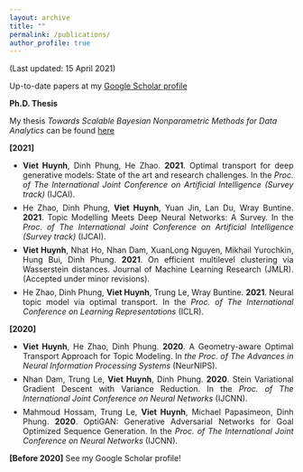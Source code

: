```yaml
---
layout: archive
title: ""
permalink: /publications/
author_profile: true
---
```

(Last updated: 15 April 2021) 

Up-to-date papers at my [Google Scholar profile](https://scholar.google.com/citations?user=5Jz6f6IAAAAJ&view_op=list_works&sortby=pubdate)

<span style="margin-top:0.5em;margin-bottom:0.5em;text-align:justify"> <b>Ph.D. Thesis</b> </span>

My thesis *Towards Scalable Bayesian Nonparametric Methods for Data Analytics* can be found [here](https://dro.deakin.edu.au/eserv/DU:30103238/huynh-towardsscalable-2017.pdf)

<span style="margin-top:0.5em;margin-bottom:0.5em;text-align:justify"> <b>[2021]</b> </span>
<ul>
 
<li style="margin-top:0.5em;text-align:justify">
 <b>Viet Huynh</b>, Dinh Phung, He Zhao. <b>2021</b>. Optimal transport for deep generative models: State of the art
and research challenges. In the <i>Proc. of The International Joint Conference on Artificial Intelligence (Survey track)</i> (IJCAI).
</li>
<li style="margin-top:0.5em;text-align:justify">
 He Zhao, Dinh Phung, <b>Viet Huynh</b>, Yuan Jin, Lan Du, Wray Buntine. <b>2021</b>. Topic Modelling Meets
Deep Neural Networks: A Survey. In the <i>Proc. of The International Joint Conference on Artificial Intelligence (Survey track)</i> (IJCAI).
</li>
<li style="margin-top:0.5em;text-align:justify">
 <b>Viet Huynh</b>, Nhat Ho, Nhan Dam, XuanLong Nguyen, Mikhail Yurochkin, Hung Bui, Dinh Phung. <b>2021</b>. On efficient multilevel clustering via Wasserstein distances. Journal of Machine Learning Research (JMLR).(Accepted under minor revisions).
</li>
  
<li style="margin-top:0.5em;text-align:justify">
 He Zhao, Dinh Phung, <b>Viet Huynh</b>, Trung Le, Wray Buntine. <b>2021</b>. Neural topic model via optimal transport. In the <i>Proc. of The International Conference on Learning Representations</i> (ICLR).
</li>

</ul>

<span style="margin-top:0.5em;margin-bottom:0.5em;text-align:justify"> <b>[2020]</b> </span>

<ul>
 
<li style="margin-top:0.5em;text-align:justify">
 <b>Viet Huynh</b>, He Zhao, Dinh Phung. <b>2020</b>. A Geometry-aware Optimal Transport Approach for Topic Modeling. In <i>the Proc. of The Advances in Neural Information Processing Systems</i> (NeurNIPS).
</li>
<li style="margin-top:0.5em;text-align:justify">
 Nhan Dam, Trung Le, <b>Viet Huynh</b>, Dinh Phung. <b>2020</b>. Stein Variational Gradient Descent with Variance
Reduction. In the <i>Proc. of The International Joint Conference on Neural Networks</i> (IJCNN).
</li>
<li style="margin-top:0.5em;text-align:justify">
Mahmoud Hossam, Trung Le, <b>Viet Huynh</b>, Michael Papasimeon, Dinh Phung. <b>2020</b>. OptiGAN: Generative Adversarial Networks for Goal Optimized Sequence Generation. In the <i>Proc. of The International Joint Conference on Neural Networks</i> (IJCNN).
</li>
</ul>

<span style="margin-top:0.5em;margin-bottom:0.5em;text-align:justify"> <b>[Before 2020]</b> See my Google Scholar profile!</span>

